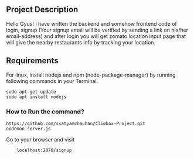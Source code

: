 ## Project Description

Hello Gyus! I have written the backend and somehow frontend code of login, signup (Your signup email will be verified by sending a link on his/her email-address) and after login you will get zomato location input page that will give the nearby restaurants info by tracking your location.

## Requirements
For linux, install nodejs and npm (node-package-manager) by running following commands in your Terminal.

```
sudo apt-get update
sudo apt install nodejs
````

### How to Run the command?

``` 
https://github.com/ssatyamchauhan/Climbax-Project.git
nodemon server.js
```

Go to your browser and visit
 
 ```
     localhost:2070/signup
 
 ```


